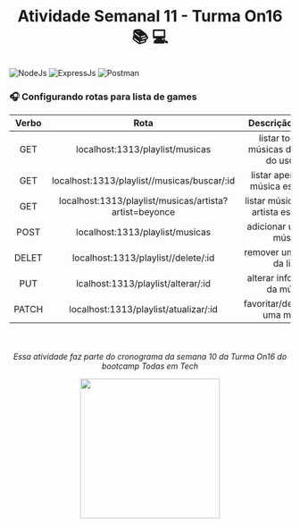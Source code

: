 <h1 align="center">
    <br>
    <p align="center">Atividade Semanal 11 - Turma On16 📚 💻<p>
</h1>

![NodeJs](https://img.shields.io/badge/Node.js-43853D?style=for-the-badge&logo=node.js&logoColor=white)
![ExpressJs](https://img.shields.io/badge/Express.js-404D59?style=for-the-badge)
![Postman](https://img.shields.io/badge/Postman-FF6C37?style=for-the-badge&logo=postman&logoColor=white)


### 🎧 Configurando rotas para lista de games


| Verbo  | Rota                                                    | Descrição da Rota                             | 
| :----: | :------------------------------------------------------:|:---------------------------------------------:|
| GET    | localhost:1313/playlist/musicas                         | listar todas as músicas da playlist do usuário| 
| GET    | localhost:1313/playlist//musicas/buscar/:id             | listar apenas uma música específica           |
| GET    | localhost:1313/playlist/musicas/artista?artist=beyonce  | listar  músicas de um artista específico      |
| POST   | localhost:1313/playlist/musicas                         | adicionar uma nova música                     |
| DELET  | localhost:1313/playlist//delete/:id                     | remover uma música da lista                   |
| PUT    | lcalhost:1313/playlist/alterar/:id                      | alterar informações da música                 |
| PATCH  | localhost:1313/playlist/atualizar/:id                   | favoritar/desfavoritar uma música             |



<h6 align="center">
    <br>
    <p align="center">Essa atividade faz parte do cronograma da semana 10 da Turma On16 do bootcamp Todas em Tech <p>
    <img src="reprogramafy/img/reprograma-logo.png" width="250"> 
</h6>